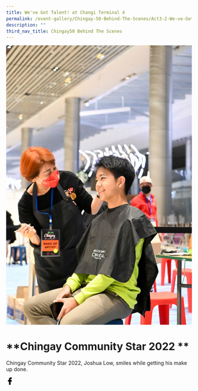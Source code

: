 ```yaml
---
title: We've Got Talent! at Changi Terminal 4
permalink: /event-gallery/Chingay-50-Behind-The-Scenes/Act3-2-We-ve-Got-Talent-at-Terminal-4
description: ""
third_nav_title: Chingay50 Behind The Scenes
---
```

![Chingay Community Star 2022 ](/images/Event%20Gallery/Behind%20The%20Scenes/Act%204%201%20Community%20Star%20Joshua%20Low-01.jpg)

# **Chingay Community Star 2022 **

Chingay Community Star 2022, Joshua Low, smiles while getting his make up done.

<a href="http://www.facebook.com/sharer.php?u=http://www.chingay.gov.sg/image/event-gallery/chingay-community-star-2022" style="float:left;">
	<img src="/images/facebook.png" style="width:auto;height:20px;">
</a>